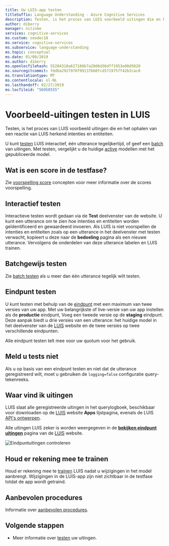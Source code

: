 ```yaml
---
title: Uw LUIS-app testen
titleSuffix: Language Understanding - Azure Cognitive Services
description: Testen, is het proces van LUIS voorbeeld uitingen die en het ophalen van een reactie van LUIS herkend intenties en entiteiten.
author: diberry
manager: nitinme
services: cognitive-services
ms.custom: seodec18
ms.service: cognitive-services
ms.subservice: language-understanding
ms.topic: conceptual
ms.date: 01/09/2019
ms.author: diberry
ms.openlocfilehash: 55284318a627186b7a20d6d36dff1953e80d5020
ms.sourcegitcommit: fdd6a2927976f99137bb0fcd571975ff42b2cac0
ms.translationtype: MT
ms.contentlocale: nl-NL
ms.lasthandoff: 02/27/2019
ms.locfileid: "56958555"
---
```

# <a name="testing-example-utterances-in-luis"></a>Voorbeeld-uitingen testen in LUIS

Testen, is het proces van LUIS voorbeeld uitingen die en het ophalen van een reactie van LUIS herkend intenties en entiteiten. 

U kunt [testen](luis-interactive-test.md) LUIS interactief, één utterance tegelijkertijd, of geef een [batch](luis-concept-batch-test.md) van uitingen. Met testen, vergelijkt u de huidige [active](luis-concept-version.md#active-version) modellen met het gepubliceerde model. 

<a name="A-test-score"></a>
<a name="Score-all-intents"></a>
<a name="E-(exponent)-notation"></a>

## <a name="what-is-a-score-in-testing"></a>Wat is een score in de testfase?
Zie [voorspelling score](luis-concept-prediction-score.md) concepten voor meer informatie over de scores voorspelling.

## <a name="interactive-testing"></a>Interactief testen
Interactieve testen wordt gedaan via de **Test** deelvenster van de website. U kunt een utterance om te zien hoe intenties en entiteiten worden geïdentificeerd en gewaardeerd invoeren. Als LUIS is niet voorspellen de intenties en entiteiten zoals op een utterance in het deelvenster met testen verwacht, kopieert u deze naar de **bedoeling** pagina als een nieuwe utterance. Vervolgens de onderdelen van deze utterance labelen en LUIS trainen. 

## <a name="batch-testing"></a>Batchgewijs testen
Zie [batch testen](luis-concept-batch-test.md) als u meer dan één utterance tegelijk wilt testen.

## <a name="endpoint-testing"></a>Eindpunt testen
U kunt testen met behulp van de [eindpunt](luis-glossary.md#endpoint) met een maximum van twee versies van uw app. Met uw belangrijkste of live-versie van uw app instellen als de **productie** eindpunt, Voeg een tweede versie op de **staging** eindpunt. Deze aanpak biedt u drie versies van een utterance: het huidige model in het deelvenster van de [LUIS](luis-reference-regions.md) website en de twee versies op twee verschillende eindpunten. 

Alle eindpunt testen telt mee voor uw quotum voor het gebruik. 

## <a name="do-not-log-tests"></a>Meld u tests niet
Als u op basis van een eindpunt testen en niet dat de utterance geregistreerd wilt, moet u gebruiken de `logging=false` configuratie query-tekenreeks.

## <a name="where-to-find-utterances"></a>Waar vind ik uitingen
LUIS slaat alle geregistreerde uitingen in het querylogboek, beschikbaar voor downloaden op de [LUIS](luis-reference-regions.md) website **Apps** lijstpagina, evenals de LUIS [API's ontwerpen](https://aka.ms/luis-authoring-apis). 

Alle uitingen LUIS zeker is worden weergegeven in de **[bekijken eindpunt uitingen](luis-how-to-review-endoint-utt.md)** pagina van de [LUIS](luis-reference-regions.md) website. 

![Eindpuntuitingen controleren](./media/luis-concept-test/review-endpoint-utterances.png)
 
## <a name="remember-to-train"></a>Houd er rekening mee te trainen
Houd er rekening mee te [trainen](luis-how-to-train.md) LUIS nadat u wijzigingen in het model aanbrengt. Wijzigingen in de LUIS-app zijn niet zichtbaar in de testfase totdat de app wordt getraind. 

## <a name="best-practices"></a>Aanbevolen procedures
Informatie over [aanbevolen procedures](luis-concept-best-practices.md).

## <a name="next-steps"></a>Volgende stappen

* Meer informatie over [testen](luis-interactive-test.md) uw uitingen.
